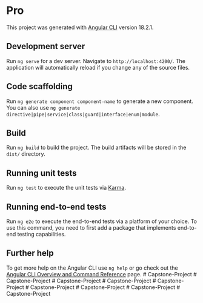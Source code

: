 # Pro

This project was generated with [Angular CLI](https://github.com/angular/angular-cli) version 18.2.1.

## Development server

Run `ng serve` for a dev server. Navigate to `http://localhost:4200/`. The application will automatically reload if you change any of the source files.

## Code scaffolding

Run `ng generate component component-name` to generate a new component. You can also use `ng generate directive|pipe|service|class|guard|interface|enum|module`.

## Build

Run `ng build` to build the project. The build artifacts will be stored in the `dist/` directory.

## Running unit tests

Run `ng test` to execute the unit tests via [Karma](https://karma-runner.github.io).

## Running end-to-end tests

Run `ng e2e` to execute the end-to-end tests via a platform of your choice. To use this command, you need to first add a package that implements end-to-end testing capabilities.

## Further help

To get more help on the Angular CLI use `ng help` or go check out the [Angular CLI Overview and Command Reference](https://angular.dev/tools/cli) page.
#   C a p s t o n e - P r o j e c t  
 #   C a p s t o n e - P r o j e c t  
 #   C a p s t o n e - P r o j e c t  
 #   C a p s t o n e - P r o j e c t  
 #   C a p s t o n e - P r o j e c t  
 #   C a p s t o n e - P r o j e c t  
 #   C a p s t o n e - P r o j e c t  
 #   C a p s t o n e - P r o j e c t  
 #   C a p s t o n e - P r o j e c t  
 